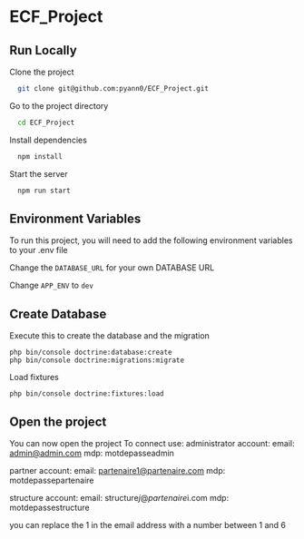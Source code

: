 
# ECF_Project


## Run Locally

Clone the project

```bash
  git clone git@github.com:pyann0/ECF_Project.git
```

Go to the project directory

```bash
  cd ECF_Project
```

Install dependencies

```bash
  npm install
```

Start the server

```bash
  npm run start
```


## Environment Variables

To run this project, you will need to add the following environment variables to your .env file

Change the `DATABASE_URL` for your own DATABASE URL

Change `APP_ENV` to `dev`


## Create Database
Execute this to create the database and the migration 
```
php bin/console doctrine:database:create
php bin/console doctrine:migrations:migrate
```
Load fixtures 
```
php bin/console doctrine:fixtures:load
```


## Open the project
You can now open the project
To connect use:
administrator account:
email: admin@admin.com
mdp: motdepasseadmin

partner account:
email: partenaire1@partenaire.com 
mdp: motdepassepartenaire

structure account:
email: structure$j@partenaire$i.com
mdp: motdepassestructure

you can replace the 1 in the email address with a number between 1 and 6